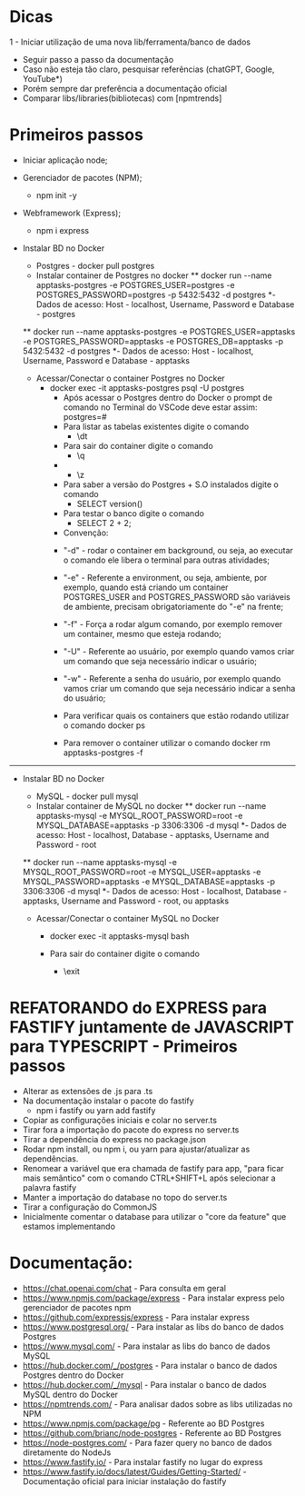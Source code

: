 # Dicas
1 - Iniciar utilização de uma nova lib/ferramenta/banco de dados
- Seguir passo a passo da documentação
- Caso não esteja tão claro, pesquisar referências (chatGPT, Google, YouTube*)
- Porém sempre dar preferência a documentação oficial
- Comparar libs/libraries(bibliotecas) com [npmtrends] 

# Primeiros passos
- Iniciar aplicação node;
- Gerenciador de pacotes (NPM);
  - npm init -y
- Webframework (Express);
  - npm i express
- Instalar BD no Docker
  - Postgres - docker pull postgres
  -  Instalar container de Postgres no docker
    ** docker run --name apptasks-postgres -e POSTGRES_USER=postgres -e POSTGRES_PASSWORD=postgres -p 5432:5432 -d postgres
    *- Dados de acesso: Host - localhost, Username, Password e Database - postgres
   
    ** docker run --name apptasks-postgres -e POSTGRES_USER=apptasks -e POSTGRES_PASSWORD=apptasks -e POSTGRES_DB=apptasks -p 5432:5432 -d postgres
     *- Dados de acesso: Host - localhost, Username, Password e Database - apptasks       
  - Acessar/Conectar o container Postgres no Docker
    - docker exec -it apptasks-postgres psql -U postgres
      - Após acessar o Postgres dentro do Docker o prompt de comando no Terminal do VSCode deve estar assim: postgres=#
      - Para listar as tabelas existentes digite o comando
        - \dt
      - Para sair do container digite o comando
        - \q
      - 
        - \z  
      - Para saber a versão do Postgres + S.O instalados digite o comando
        - SELECT version()          
      - Para testar o banco digite o comando
        - SELECT 2 + 2;
      * Convenção:
      - "-d" - rodar o container em background, ou seja, ao executar o comando ele libera o terminal para outras atividades;
      - "-e" - Referente a environment, ou seja, ambiente, por exemplo, quando está criando um container POSTGRES_USER and POSTGRES_PASSWORD são variáveis de ambiente, precisam obrigatoriamente do "-e" na frente;
      - "-f" - Força a rodar algum comando, por exemplo remover um container, mesmo que esteja rodando;
      - "-U" - Referente ao usuário, por exemplo quando vamos criar um comando que seja necessário indicar o usuário;
      - "-w" - Referente a senha do usuário, por exemplo quando vamos criar um comando que seja necessário indicar a senha do usuário;


      - Para verificar quais os containers que estão rodando utilizar o comando docker ps
      - Para remover o container utilizar o comando docker rm apptasks-postgres -f

----------------------------------------------------------------------------------------------------------------------------

- Instalar BD no Docker
  - MySQL - docker pull mysql    
  -  Instalar container de MySQL no docker
    ** docker run --name apptasks-mysql -e MYSQL_ROOT_PASSWORD=root -e MYSQL_DATABASE=apptasks -p 3306:3306 -d mysql
    *- Dados de acesso: Host - localhost, Database - apptasks, Username and Password - root

    ** docker run --name apptasks-mysql -e MYSQL_ROOT_PASSWORD=root -e MYSQL_USER=apptasks -e MYSQL_PASSWORD=apptasks -e MYSQL_DATABASE=apptasks -p 3306:3306 -d mysql
    *- Dados de acesso: Host - localhost, Database - apptasks, Username and Password - root, ou apptasks

  - Acessar/Conectar o container MySQL no Docker
    - docker exec -it apptasks-mysql bash

    - Para sair do container digite o comando
      - \exit

# REFATORANDO do EXPRESS para FASTIFY juntamente de JAVASCRIPT para TYPESCRIPT - Primeiros passos

- Alterar as extensões de .js para .ts
- Na documentação instalar o pacote do fastify
  - npm i fastify ou yarn add fastify
- Copiar as configurações iniciais e colar no server.ts
- Tirar fora a importação do pacote do express no server.ts
- Tirar a dependência do express no package.json
- Rodar npm install, ou npm i, ou yarn para ajustar/atualizar as dependências.
- Renomear a variável que era chamada de fastify para app, "para ficar mais semântico" com o comando CTRL+SHIFT+L após selecionar a palavra fastify
- Manter a importação do database no topo do server.ts
- Tirar a configuração do CommonJS
- Inicialmente comentar o database para utilizar o "core da feature" que estamos implementando


# Documentação:

 - https://chat.openai.com/chat - Para consulta em geral
 - https://www.npmjs.com/package/express - Para instalar express pelo gerenciador de pacotes npm
 - https://github.com/expressjs/express - Para instalar express
 - https://www.postgresql.org/ - Para instalar as libs do banco de dados Postgres
 - https://www.mysql.com/ - Para instalar as libs do banco de dados MySQL
 - https://hub.docker.com/_/postgres - Para instalar o banco de dados Postgres dentro do Docker
 - https://hub.docker.com/_/mysql - Para instalar o banco de dados MySQL dentro do Docker
 - https://npmtrends.com/ - Para analisar dados sobre as libs utilizadas no NPM
 - https://www.npmjs.com/package/pg - Referente ao BD Postgres
 - https://github.com/brianc/node-postgres - Referente ao BD Postgres
 - https://node-postgres.com/ - Para fazer query no banco de dados diretamente do NodeJs
 - https://www.fastify.io/ - Para instalar fastify no lugar do express
 - https://www.fastify.io/docs/latest/Guides/Getting-Started/ - Documentação oficial para iniciar instalação do fastify
 